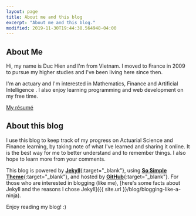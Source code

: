 ```yaml
---
layout: page
title: About me and this blog
excerpt: "About me and this blog."
modified: 2019-11-30T19:44:38.564948-04:00
---
```



## About Me

Hi, my name is Duc Hien and I'm from Vietnam. I moved to France in 2009 to pursue my higher studies and I've been living here since then.


I'm an actuary and I'm interested in Mathematics, Finance and Artificial Intelligence . I also enjoy learning programming and web development on my free time. 

<a markdown="0" href="{{ site.url }}/vitae" class="btn">My résumé</a>

## About this blog

I use this blog to keep track of my progress on Actuarial Science and Finance learning, by taking note of what I've learned and sharing it online. It is the best way for me to better understand and to remember things. I also hope to learn more from your comments.

This blog is powered by [**Jekyll**](http://jekyllrb.com){:target="_blank"}, using [**So Simple Theme**](https://mademistakes.com/work/so-simple-jekyll-theme/){:target="_blank"}, and hosted by [**GitHub**](https://github.com){:target="_blank"}. For those who are interested in blogging (like me), [here's some facts about Jekyll and the reasons I chose Jekyll]({{ site.url }}/blog/blogging-like-a-ninja).


Enjoy reading my blog! :)



